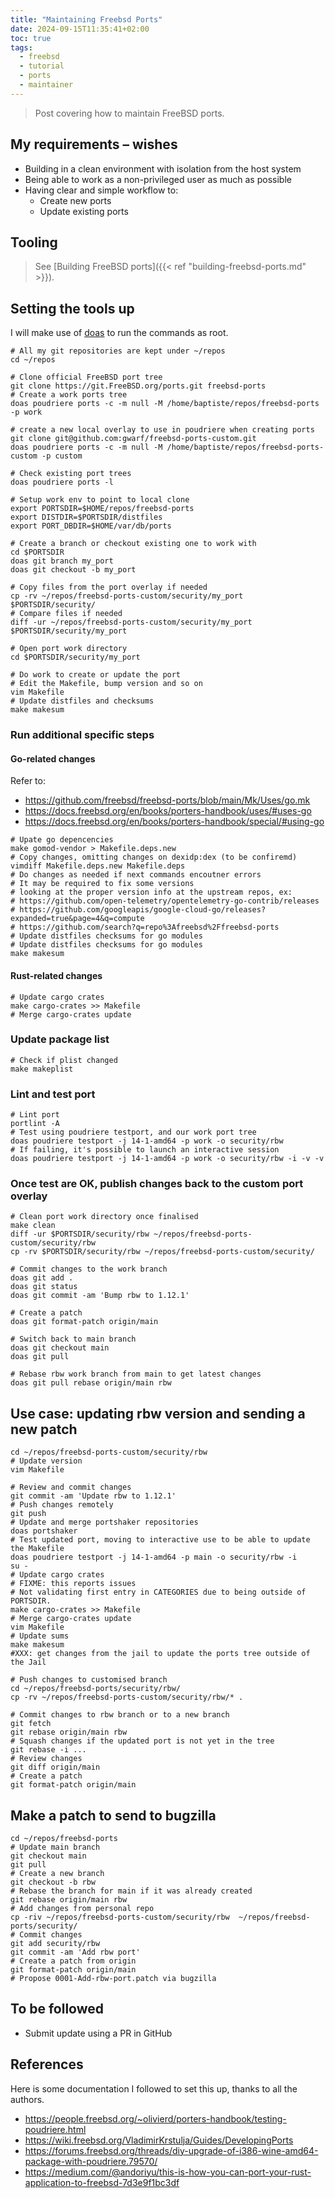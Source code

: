 ```yaml
---
title: "Maintaining Freebsd Ports"
date: 2024-09-15T11:35:41+02:00
toc: true
tags:
  - freebsd
  - tutorial
  - ports
  - maintainer
---
```


> Post covering how to maintain FreeBSD ports.

## My requirements – wishes

- Building in a clean environment with isolation from the host system
- Being able to work as a non-privileged user as much as possible
- Having clear and simple workflow to:
  - Create new ports
  - Update existing ports

## Tooling

> See [Building FreeBSD ports]({{< ref "building-freebsd-ports.md" >}}).

## Setting the tools up

I will make use of [doas](https://man.freebsd.org/cgi/man.cgi?query=doas)
to run the commands as root.

```shell
# All my git repositories are kept under ~/repos
cd ~/repos

# Clone official FreeBSD port tree
git clone https://git.FreeBSD.org/ports.git freebsd-ports
# Create a work ports tree
doas poudriere ports -c -m null -M /home/baptiste/repos/freebsd-ports -p work

# create a new local overlay to use in poudriere when creating ports
git clone git@github.com:gwarf/freebsd-ports-custom.git
doas poudriere ports -c -m null -M /home/baptiste/repos/freebsd-ports-custom -p custom

# Check existing port trees
doas poudriere ports -l
 
# Setup work env to point to local clone
export PORTSDIR=$HOME/repos/freebsd-ports
export DISTDIR=$PORTSDIR/distfiles
export PORT_DBDIR=$HOME/var/db/ports

# Create a branch or checkout existing one to work with
cd $PORTSDIR
doas git branch my_port
doas git checkout -b my_port

# Copy files from the port overlay if needed
cp -rv ~/repos/freebsd-ports-custom/security/my_port $PORTSDIR/security/
# Compare files if needed
diff -ur ~/repos/freebsd-ports-custom/security/my_port $PORTSDIR/security/my_port

# Open port work directory
cd $PORTSDIR/security/my_port

# Do work to create or update the port
# Edit the Makefile, bump version and so on
vim Makefile
# Update distfiles and checksums
make makesum
```

### Run additional specific steps

#### Go-related changes

Refer to:
- https://github.com/freebsd/freebsd-ports/blob/main/Mk/Uses/go.mk
- https://docs.freebsd.org/en/books/porters-handbook/uses/#uses-go
- https://docs.freebsd.org/en/books/porters-handbook/special/#using-go

```shell
# Upate go depencencies
make gomod-vendor > Makefile.deps.new
# Copy changes, omitting changes on dexidp:dex (to be confiremd)
vimdiff Makefile.deps.new Makefile.deps
# Do changes as needed if next commands encoutner errors
# It may be required to fix some versions
# looking at the proper version info at the upstream repos, ex:
# https://github.com/open-telemetry/opentelemetry-go-contrib/releases
# https://github.com/googleapis/google-cloud-go/releases?expanded=true&page=4&q=compute
# https://github.com/search?q=repo%3Afreebsd%2Ffreebsd-ports
# Update distfiles checksums for go modules
# Update distfiles checksums for go modules
make makesum
```

#### Rust-related changes

```shell
# Update cargo crates
make cargo-crates >> Makefile
# Merge cargo-crates update
```

### Update package list

```shell
# Check if plist changed
make makeplist
```

### Lint and test port

```shell
# Lint port
portlint -A
# Test using poudriere testport, and our work port tree
doas poudriere testport -j 14-1-amd64 -p work -o security/rbw
# If failing, it's possible to launch an interactive session
doas poudriere testport -j 14-1-amd64 -p work -o security/rbw -i -v -v
```

### Once test are OK, publish changes back to the custom port overlay

```shell
# Clean port work directory once finalised
make clean
diff -ur $PORTSDIR/security/rbw ~/repos/freebsd-ports-custom/security/rbw
cp -rv $PORTSDIR/security/rbw ~/repos/freebsd-ports-custom/security/

# Commit changes to the work branch
doas git add .
doas git status
doas git commit -am 'Bump rbw to 1.12.1'

# Create a patch
doas git format-patch origin/main

# Switch back to main branch
doas git checkout main
doas git pull

# Rebase rbw work branch from main to get latest changes
doas git pull rebase origin/main rbw
```

## Use case: updating rbw version and sending a new patch

```shell
cd ~/repos/freebsd-ports-custom/security/rbw
# Update version
vim Makefile

# Review and commit changes
git commit -am 'Update rbw to 1.12.1'
# Push changes remotely
git push
# Update and merge portshaker repositories
doas portshaker
# Test updated port, moving to interactive use to be able to update the Makefile
doas poudriere testport -j 14-1-amd64 -p main -o security/rbw -i
su -
# Update cargo crates
# FIXME: this reports issues
# Not validating first entry in CATEGORIES due to being outside of PORTSDIR.
make cargo-crates >> Makefile
# Merge cargo-crates update
vim Makefile
# Update sums
make makesum
#XXX: get changes from the jail to update the ports tree outside of the Jail

# Push changes to customised branch
cd ~/repos/freebsd-ports/security/rbw/
cp -rv ~/repos/freebsd-ports-custom/security/rbw/* .

# Commit changes to rbw branch or to a new branch
git fetch
git rebase origin/main rbw
# Squash changes if the updated port is not yet in the tree
git rebase -i ...
# Review changes
git diff origin/main
# Create a patch
git format-patch origin/main
```

## Make a patch to send to bugzilla

```shell
cd ~/repos/freebsd-ports
# Update main branch
git checkout main
git pull
# Create a new branch
git checkout -b rbw
# Rebase the branch for main if it was already created
git rebase origin/main rbw
# Add changes from personal repo
cp -riv ~/repos/freebsd-ports-custom/security/rbw  ~/repos/freebsd-ports/security/ 
# Commit changes
git add security/rbw
git commit -am 'Add rbw port'
# Create a patch from origin
git format-patch origin/main
# Propose 0001-Add-rbw-port.patch via bugzilla
```

## To be followed

- Submit update using a PR in GitHub

## References

Here is some documentation I followed to set this up, thanks to all the
authors.

- https://people.freebsd.org/~olivierd/porters-handbook/testing-poudriere.html
- https://wiki.freebsd.org/VladimirKrstulja/Guides/DevelopingPorts
- https://forums.freebsd.org/threads/diy-upgrade-of-i386-wine-amd64-package-with-poudriere.79570/
- https://medium.com/@andoriyu/this-is-how-you-can-port-your-rust-application-to-freebsd-7d3e9f1bc3df
